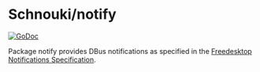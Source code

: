 Schnouki/notify
===============

[![GoDoc](https://godoc.org/github.com/Schnouki/notify?status.png)](https://godoc.org/github.com/Schnouki/notify)

Package notify provides DBus notifications as specified in the
[Freedesktop Notifications Specification](https://developer.gnome.org/notification-spec/).
